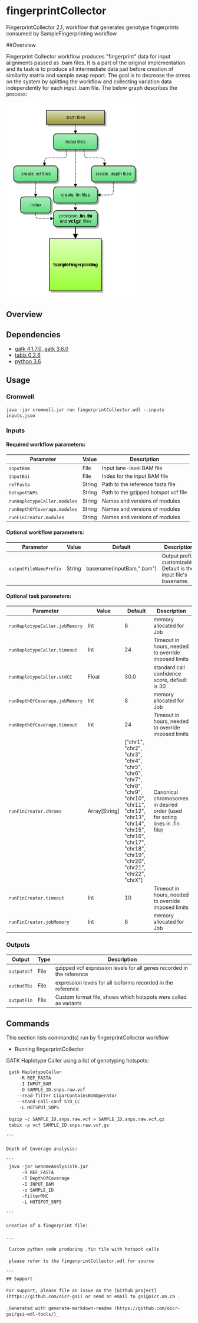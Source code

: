 # fingerprintCollector

FingerprintCollector 2.1, workflow that generates genotype fingerprints consumed by SampleFingerprinting workflow

##Overview

Fingerprint Collector workflow produces "fingerprint" data for input alignments passed as .bam files. It is a part of the original implementation and its task is to produce all intermediate data just before creation of similarity matrix and sample swap report. The goal is to decrease the stress on the system by splitting the workflow and collecting variation data independently for each input .bam file. The below graph describes the process:

![sample-fingerprinting flowchart](docs/FingerprintCollector_specs.png)

## Overview

## Dependencies

* [gatk 4.1.7.0, gatk 3.6.0](https://gatk.broadinstitute.org)
* [tabix 0.2.6](http://www.htslib.org)
* [python 3.6](https://www.python.org/)


## Usage

### Cromwell
```
java -jar cromwell.jar run fingerprintCollector.wdl --inputs inputs.json
```

### Inputs

#### Required workflow parameters:
Parameter|Value|Description
---|---|---
`inputBam`|File|Input lane-level BAM file
`inputBai`|File|Index for the input BAM file
`refFasta`|String|Path to the reference fasta file
`hotspotSNPs`|String|Path to the gzipped hotspot vcf file
`runHaplotypeCaller.modules`|String|Names and versions of modules
`runDepthOfCoverage.modules`|String|Names and versions of modules
`runFinCreator.modules`|String|Names and versions of modules


#### Optional workflow parameters:
Parameter|Value|Default|Description
---|---|---|---
`outputFileNamePrefix`|String|basename(inputBam,".bam")|Output prefix, customizable. Default is the input file's basename.


#### Optional task parameters:
Parameter|Value|Default|Description
---|---|---|---
`runHaplotypeCaller.jobMemory`|Int|8|memory allocated for Job
`runHaplotypeCaller.timeout`|Int|24|Timeout in hours, needed to override imposed limits
`runHaplotypeCaller.stdCC`|Float|30.0|standard call confidence score, default is 30
`runDepthOfCoverage.jobMemory`|Int|8|memory allocated for Job
`runDepthOfCoverage.timeout`|Int|24|Timeout in hours, needed to override imposed limits
`runFinCreator.chroms`|Array[String]|["chr1", "chr2", "chr3", "chr4", "chr5", "chr6", "chr7", "chr8", "chr9", "chr10", "chr11", "chr12", "chr13", "chr14", "chr15", "chr16", "chr17", "chr18", "chr19", "chr20", "chr21", "chr22", "chrX"]|Canonical chromosomes in desired order (used for soting lines in .fin file)
`runFinCreator.timeout`|Int|10|Timeout in hours, needed to override imposed limits
`runFinCreator.jobMemory`|Int|8|memory allocated for Job


### Outputs

Output | Type | Description
---|---|---
`outputVcf`|File|gzipped vcf expression levels for all genes recorded in the reference
`outbutTbi`|File|expression levels for all isoforms recorded in the reference
`outputFin`|File|Custom format file, shows which hotspots were called as variants


## Commands
 
 This section lists command(s) run by fingerprintCollector workflow
 
 * Running fingerprintCollector
 
 GATK Haplotype Caller using a list of genotyping hotspots:
 
 ````
  gatk HaplotypeCaller
      -R REF_FASTA
      -I INPUT_BAM
      -O SAMPLE_ID.snps.raw.vcf
     --read-filter CigarContainsNoNOperator
     --stand-call-conf STD_CC
      -L HOTSPOT_SNPS
 
  bgzip -c SAMPLE_ID.snps.raw.vcf > SAMPLE_ID.snps.raw.vcf.gz
  tabix -p vcf SAMPLE_ID.snps.raw.vcf.gz 
 
 ```
 
 Depth of Coverage analysis:
 
 ```
  java -jar GenomeAnalysisTK.jar 
       -R REF_FASTA
       -T DepthOfCoverage
       -I INPUT_BAM
       -o SAMPLE_ID
       -filterRNC
       -L HOTSPOT_SNPS 
 
 ```
 
 Creation of a fingerprint file:
 
 ...
 
  Custom python code producing .fin file with hotspot calls
 
  please refer to the fingerprintCollector.wdl for source
 
 ```
 ## Support

For support, please file an issue on the [Github project](https://github.com/oicr-gsi) or send an email to gsi@oicr.on.ca .

_Generated with generate-markdown-readme (https://github.com/oicr-gsi/gsi-wdl-tools/)_
